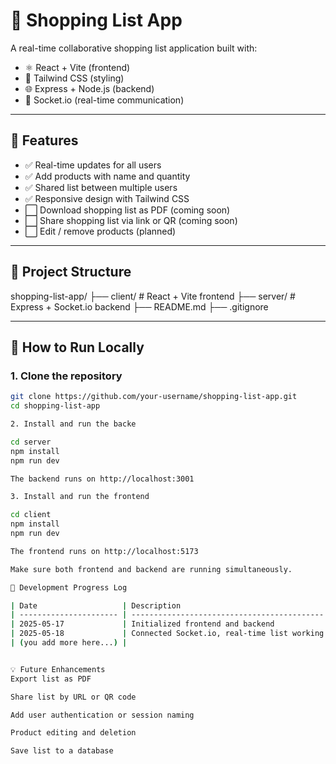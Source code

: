# 🛒 Shopping List App

A real-time collaborative shopping list application built with:

- ⚛️ React + Vite (frontend)
- 🎨 Tailwind CSS (styling)
- 🌐 Express + Node.js (backend)
- 🔁 Socket.io (real-time communication)

---

## 🚀 Features

- ✅ Real-time updates for all users
- ✅ Add products with name and quantity
- ✅ Shared list between multiple users
- ✅ Responsive design with Tailwind CSS
- ⬜ Download shopping list as PDF (coming soon)
- ⬜ Share shopping list via link or QR (coming soon)
- ⬜ Edit / remove products (planned)

---

## 📁 Project Structure

shopping-list-app/
├── client/ # React + Vite frontend
├── server/ # Express + Socket.io backend
├── README.md
├── .gitignore


---

## 🧪 How to Run Locally

### 1. Clone the repository

```bash
git clone https://github.com/your-username/shopping-list-app.git
cd shopping-list-app

2. Install and run the backe

cd server
npm install
npm run dev

The backend runs on http://localhost:3001

3. Install and run the frontend

cd client
npm install
npm run dev

The frontend runs on http://localhost:5173

Make sure both frontend and backend are running simultaneously.

📓 Development Progress Log

| Date                   | Description                                 |
| ---------------------- | ------------------------------------------- |
| 2025-05-17             | Initialized frontend and backend            |
| 2025-05-18             | Connected Socket.io, real-time list working |
| (you add more here...) |                                             |


💡 Future Enhancements
Export list as PDF

Share list by URL or QR code

Add user authentication or session naming

Product editing and deletion

Save list to a database

